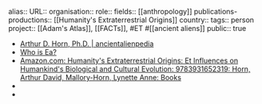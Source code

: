 alias::
URL::
organisation::
role::
fields:: [[anthropology]] 
publications-productions:: [[Humanity's Extraterrestrial Origins]] 
country::
tags:: person
project:: [[Adam's Atlas]], [[FACTs]], #ET #[[ancient aliens]] 
public:: true

- [Arthur D. Horn, Ph.D. | ancientalienpedia](https://ancientalienpedia.wordpress.com/contributors/arthur-d-horn-ph-d/)
- [Who is Ea?](https://www.bibliotecapleyades.net/sumer_anunnaki/esp_sumer_annunaki24.htm)
- [Amazon.com: Humanity's Extraterrestrial Origins: Et Influences on Humankind's Biological and Cultural Evolution: 9783931652319: Horn, Arthur David, Mallory-Horn, Lynette Anne: Books](https://www.amazon.com/Humanitys-Extraterrestrial-Origins-Influences-Humankinds/dp/3931652319/ref=as_sl_pc_tf_til?tag=cnazos-20&linkCode=w00&linkId=078ca2a589c5b96325144ee399d15cfb&creativeASIN=3931652319)
-
-